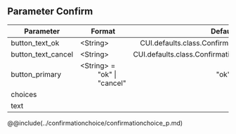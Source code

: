 ## Parameter Confirm
|	Parameter			|			Format			|	Default					|	Mandatory	|	Description				| 
|		---				|			---				|	:---:					|	:---:		|		---					|
|	button_text_ok	|	<dt>&lt;String&gt;	|	CUI.defaults.class.ConfirmationChoice.defaults.ok	|	yes	|	Lorem	|
|	button_text_cancel	|	<dt>&lt;String&gt;	|	CUI.defaults.class.ConfirmationChoice.defaults.cancel	|	yes	|	Lorem 	|
|	button_primary	|	<dt>&lt;String&gt; = <dd>"ok" &#124; "cancel"	|	"ok"	|	yes	|	Lorem	|
|	<span class="removed-opt">choices</span>	|	|	|	|	|
|	<span class="merged-opt">text</span>	|	|	|	yes	|	&nbsp;	|


@@include(../confirmationchoice/confirmationchoice_p.md) 
